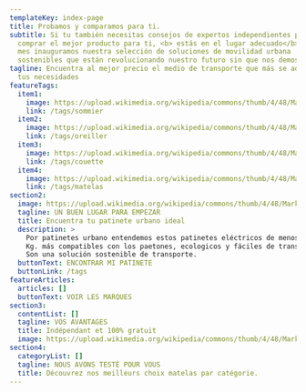 ```yaml
---
templateKey: index-page
title: Probamos y comparamos para ti.
subtitle: Si tu también necesitas consejos de expertos independientes para
  comprar el mejor producto para ti, <b> estás en el lugar adecuado</b>.  Este
  mes inauguramos nuestra selección de soluciones de movilidad urbana
  sostenibles que están revolucionando nuestro futuro sin que nos demos cuenta.
tagline: Encuentra al mejor precio el medio de transporte que más se adapta a
  tus necesidades
featureTags:
  item1:
    image: https://upload.wikimedia.org/wikipedia/commons/thumb/4/48/Markdown-mark.svg/1200px-Markdown-mark.svg.png
    link: /tags/sommier
  item2:
    image: https://upload.wikimedia.org/wikipedia/commons/thumb/4/48/Markdown-mark.svg/1200px-Markdown-mark.svg.png
    link: /tags/oreiller
  item3:
    image: https://upload.wikimedia.org/wikipedia/commons/thumb/4/48/Markdown-mark.svg/1200px-Markdown-mark.svg.png
    link: /tags/couette
  item4:
    image: https://upload.wikimedia.org/wikipedia/commons/thumb/4/48/Markdown-mark.svg/1200px-Markdown-mark.svg.png
    link: /tags/matelas
section2:
  image: https://upload.wikimedia.org/wikipedia/commons/thumb/4/48/Markdown-mark.svg/1200px-Markdown-mark.svg.png
  tagline: UN BUEN LUGAR PARA EMPEZAR
  title: Encuentra tu patinete urbano ideal
  description: >
    Por patinetes urbano entendemos estos patinetes eléctricos de menos de 15
    Kg. más compatibles con los paetones, ecologicos y fáciles de transporter.
    Son una solución sostenible de transporte.
  buttonText: ENCONTRAR MI PATINETE
  buttonLink: /tags
featureArticles:
  articles: []
  buttonText: VOIR LES MARQUES
section3:
  contentList: []
  tagline: VOS AVANTAGES
  title: Indépendant et 100% gratuit
  image: https://upload.wikimedia.org/wikipedia/commons/thumb/4/48/Markdown-mark.svg/1200px-Markdown-mark.svg.png
section4:
  categoryList: []
  tagline: NOUS AVONS TESTÉ POUR VOUS
  title: Découvrez nos meilleurs choix matelas par catégorie.
---
```

